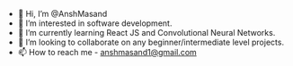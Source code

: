 - 👋 Hi, I’m @AnshMasand
- 👀 I’m interested in software development.
- 🌱 I’m currently learning React JS and Convolutional Neural Networks.
- 💞️ I’m looking to collaborate on any beginner/intermediate level projects.
- 📫 How to reach me - anshmasand1@gmail.com

<!---
AnshMasand/AnshMasand is a ✨ special ✨ repository because its `README.md` (this file) appears on your GitHub profile.
You can click the Preview link to take a look at your changes.
--->
